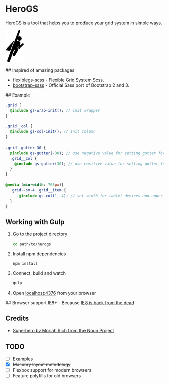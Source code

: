 # HeroGS
HeroGS is a tool that helps you to produce your grid system in simple ways.

![HeroGS](src/images/hero.png)

## Inspired of amazing packages
- [flexiblegs-scss](https://github.com/flexiblegs/flexiblegs-scss) - Flexible Grid System Scss.
- [bootstrap-sass](https://github.com/twbs/bootstrap-sass) - Official Sass port of Bootstrap 2 and 3.

## Example
```sass
.grid {
  @include gs-wrap-init(); // init wrapper
}

.grid__col {
  @include gs-col-init(); // init column
}

.grid--gutter-30 {
  @include gs-gutter(-30); // use negative value for setting gutter for wrapper
  .grid__col {
    @include gs-gutter(30); // use positive value for setting gutter for columns
  }
}

@media (min-width: 768px){
  .grid--sm-4 .grid__item {
      @include gs-col(1, 4); // set width for tablet devices and upper
  }
}
```

## Working with Gulp

1. Go to the project directory

    ```bash
    cd path/to/herogs
    ```

2. Install npm dependencies

    ```bash
    npm install
    ```

3. Connect, build and watch

    ```bash
    gulp
    ```

4. Open [localhost:4376](http://localhost:4376) from your browser

## Browser support
IE8+ - Because [IE8 is back from the dead](http://www.webdesignerdepot.com/2016/01/ie8-is-back-from-the-dead/)

## Credits
- [Superhero by Moriah Rich from the Noun Project](https://thenounproject.com/search/?q=hero&i=12709)

## TODO
- [ ] Examples
- [x] ~~Masonry layout metodology~~
- [ ] Flexbox support for modern browsers
- [ ] Feature polyfills for old browsers
